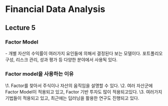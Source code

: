 # Financial Data Analysis

## Lecture 5

### Factor Model
 \- 개별 자산의 수익률이 여러가지 요인들에 의해서 결정된다 보는 모델이다. 포트폴리오 구성, 리스크 관리, 성과 평가 등 다양한 분야에서 사용됙 있다.
 
### Factor model을 사용하는 이유
 \1. Factor를 찾아서 주식이나 자산의 움직임을 설명할 수 있다.
 \2. 여러 자산군에 Factor Model이 적용되고 있고, Factor 기반 투자도 많이 적용되고있다.
 \3. 여러가지 기법들이 적용되고 있고, 최근에는 딥러닝을 활용한 연구도 진행되고 있다.
